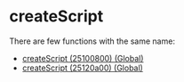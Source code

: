 # createScript

There are few functions with the same name:

- [createScript (25100800) (Global)](./createscript_25100800.md)
- [createScript (25120a00) (Global)](./createscript_25120a00.md)
